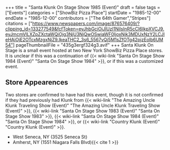 +++
title = "Santa Klunk On Stage Show 1985 (Event)"
draft = false
tags = ["Events"]
categories = ["ShowBiz Pizza Place"]
startDate = "1985-12-00"
endDate = "1985-12-00"
contributors = ["The 64th Gamer","Stripes"]
citations = ["https://www.newspapers.com/image/876576409/?clipping_id=133277549&fcfToken=eyJhbGciOiJIUzI1NiIsInR5cCI6IkpXVCJ9.eyJmcmVlLXZpZXctaWQiOjg3NjU3NjQwOSwiaWF0IjoxNjk3MDUxNzY2LCJleHAiOjE2OTcxMzgxNjZ9.IkeaTHC2_3s6_5567vQj5M1sZfOTg42pjzEoIb6UM54"]
pageThumbnailFile = "435g3ergf324g3.avif"
+++
Santa Klunk On Stage is a small event hosted at two New York ShowBiz Pizza Place stores. It is unclear if this was a continuation of {{< wiki-link "Santa On Stage Show 1984 (Event)" "Santa On Stage Show 1984" >}}, or if this was a customized event.

## Store Appearences

Two stores are confirmed to have had this event, though it is not confirmed if they had previously had Klunk from {{< wiki-link "The Amazing Uncle Klunk Traveling Show (Event)" "The Amazing Uncle Klunk Traveling Show (Event)" >}}, {{< wiki-link "Santa On Stage Show 1983 (Event)" "Santa On Stage Show 1983" >}}, {{< wiki-link "Santa On Stage Show 1984 (Event)" "Santa On Stage Show 1984" >}}, or {{< wiki-link "Country Klunk (Event)" "Country Klunk (Event)" >}}.

- West Seneca, NY (3525 Seneca St)
- Amherst, NY (1551 Niagara Falls Blvd){{< cite 1 >}}
